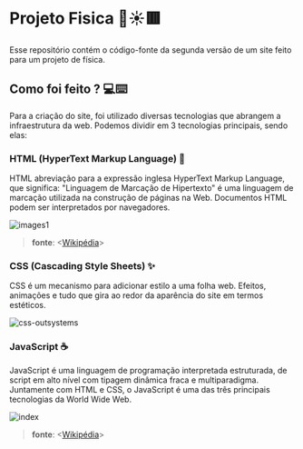 # Projeto Fisica 🌊☀️🟥
 Esse repositório contém o código-fonte da segunda versão de um site feito para um projeto de física. 
## Como foi feito ? 💻⌨️
 Para a criação do site, foi utilizado diversas tecnologias que abrangem a infraestrutura da web.
 Podemos dividir em 3 tecnologias principais, sendo elas:
### HTML (HyperText Markup Language) 📑
 HTML abreviação para a expressão inglesa HyperText Markup Language, que significa: "Linguagem de Marcação de Hipertexto" é uma linguagem de marcação utilizada na construção de páginas na Web. Documentos HTML podem ser interpretados por navegadores. 


![images1](https://user-images.githubusercontent.com/89325878/151456677-32a63858-84d8-4e65-abc9-66d3a5fb9af8.png)


 > **fonte**: <[Wikipédia](https://pt.wikipedia.org/wiki/HTML "Wikipedia's page")>


### CSS (Cascading Style Sheets) ✨
  CSS é um mecanismo para adicionar estilo a uma folha web. Efeitos, animações e tudo que gira ao redor da aparência do site em termos estéticos.
  
  
  ![css-outsystems](https://user-images.githubusercontent.com/89325878/151456340-29192557-18cd-4708-8a2b-bc62bb818734.png)

  
### JavaScript ☕
  JavaScript é uma linguagem de programação interpretada estruturada, de script em alto nível com tipagem dinâmica fraca e multiparadigma. Juntamente com HTML e CSS, o JavaScript é uma das três principais tecnologias da World Wide Web.
  
  ![index](https://user-images.githubusercontent.com/89325878/151456438-ffe998f0-59a9-43ed-b469-a657ed69e758.png)

  
  > **fonte**: <[Wikipédia](https://pt.wikipedia.org/wiki/JavaScript "Wikipedia's page")>
  
